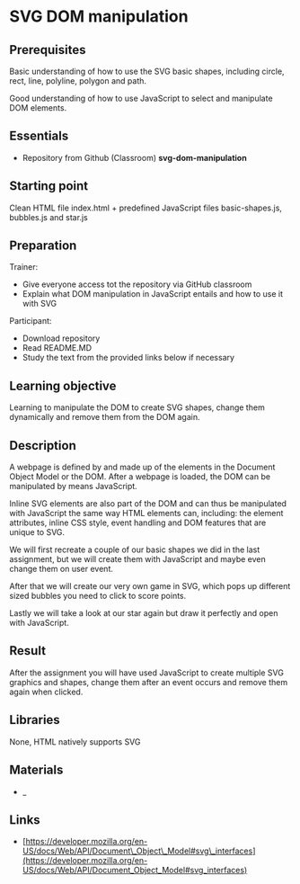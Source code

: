 # SVG DOM manipulation

## Prerequisites

Basic understanding of how to use the SVG basic shapes, including circle, rect, line, polyline, polygon and path.

Good understanding of how to use JavaScript to select and manipulate DOM elements.

## Essentials

- Repository from Github (Classroom) **svg-dom-manipulation**

## Starting point

Clean HTML file index.html + predefined JavaScript files basic-shapes.js, bubbles.js and star.js

## Preparation

Trainer:

- Give everyone access tot the repository via GitHub classroom
- Explain what DOM manipulation in JavaScript entails and how to use it with SVG

Participant:

- Download repository
- Read README.MD
- Study the text from the provided links below if necessary

## Learning objective

Learning to manipulate the DOM to create SVG shapes, change them dynamically and remove them from the DOM again.

## Description

A webpage is defined by and made up of the elements in the Document Object Model or the DOM. After a webpage is loaded, the DOM can be manipulated by means JavaScript.

Inline SVG elements are also part of the DOM and can thus be manipulated with JavaScript the same way HTML elements can, including: the element attributes, inline CSS style, event handling and DOM features that are unique to SVG.

We will first recreate a couple of our basic shapes we did in the last assignment, but we will create them with JavaScript and maybe even change them on user event.

After that we will create our very own game in SVG, which pops up different sized bubbles you need to click to score points.

Lastly we will take a look at our star again but draw it perfectly and open with JavaScript.

## Result

After the assignment you will have used JavaScript to create multiple SVG graphics and shapes, change them after an event occurs and remove them again when clicked.

## Libraries

None, HTML natively supports SVG

## Materials

- _

## Links

- [https://developer.mozilla.org/en-US/docs/Web/API/Document\_Object\_Model#svg\_interfaces](https://developer.mozilla.org/en-US/docs/Web/API/Document_Object_Model#svg_interfaces)